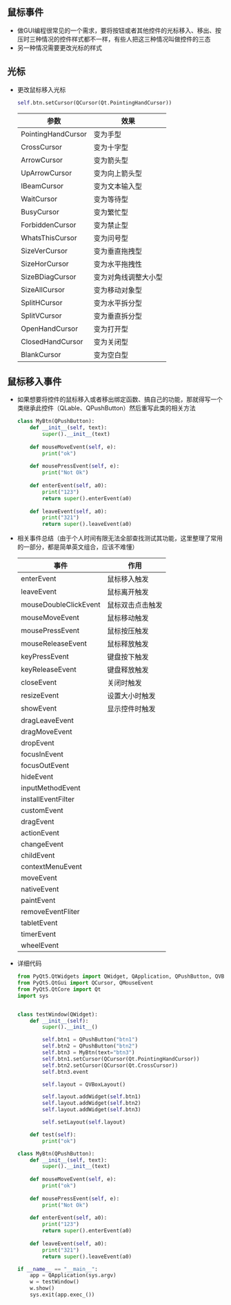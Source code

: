 ## 鼠标事件

- 做GUI编程很常见的一个需求，要将按钮或者其他控件的光标移入、移出、按压时三种情况的控件样式都不一样，有些人把这三种情况叫做控件的三态
- 另一种情况需要更改光标的样式

## 光标

- 更改鼠标移入光标

  ```python
  self.btn.setCursor(QCursor(Qt.PointingHandCursor))
  ```

  | 参数               | 效果                 |
  | ------------------ | -------------------- |
  | PointingHandCursor | 变为手型             |
  | CrossCursor        | 变为十字型           |
  | ArrowCursor        | 变为箭头型           |
  | UpArrowCursor      | 变为向上箭头型       |
  | IBeamCursor        | 变为文本输入型       |
  | WaitCursor         | 变为等待型           |
  | BusyCursor         | 变为繁忙型           |
  | ForbiddenCursor    | 变为禁止型           |
  | WhatsThisCursor    | 变为问号型           |
  | SizeVerCursor      | 变为垂直拖拽型       |
  | SizeHorCursor      | 变为水平拖拽性       |
  | SizeBDiagCursor    | 变为对角线调整大小型 |
  | SizeAllCursor      | 变为移动对象型       |
  | SplitHCursor       | 变为水平拆分型       |
  | SplitVCursor       | 变为垂直拆分型       |
  | OpenHandCursor     | 变为打开型           |
  | ClosedHandCursor   | 变为关闭型           |
  | BlankCursor        | 变为空白型           |

## 鼠标移入事件

- 如果想要将控件的鼠标移入或者移出绑定函数、搞自己的功能，那就得写一个类继承此控件（QLable、QPushButton）然后重写此类的相关方法

  ```python
  class MyBtn(QPushButton):
      def __init__(self, text):
          super().__init__(text)
      
      def mouseMoveEvent(self, e):
          print("ok")
      
      def mousePressEvent(self, e):
          print("Not Ok")
      
      def enterEvent(self, a0):
          print("123")
          return super().enterEvent(a0)
      
      def leaveEvent(self, a0):
          print("321")
          return super().leaveEvent(a0)
  ```

- 相关事件总结（由于个人时间有限无法全部查找测试其功能，这里整理了常用的一部分，都是简单英文组合，应该不难懂）

  | 事件                  | 作用             |
  | --------------------- | ---------------- |
  | enterEvent            | 鼠标移入触发     |
  | leaveEvent            | 鼠标离开触发     |
  | mouseDoubleClickEvent | 鼠标双击点击触发 |
  | mouseMoveEvent        | 鼠标移动触发     |
  | mousePressEvent       | 鼠标按压触发     |
  | mouseReleaseEvent     | 鼠标释放触发     |
  | keyPressEvent         | 键盘按下触发     |
  | keyReleaseEvent       | 键盘释放触发     |
  | closeEvent            | 关闭时触发       |
  | resizeEvent           | 设置大小时触发   |
  | showEvent             | 显示控件时触发   |
  | dragLeaveEvent        |                  |
  | dragMoveEvent         |                  |
  | dropEvent             |                  |
  | focusInEvent          |                  |
  | focusOutEvent         |                  |
  | hideEvent             |                  |
  | inputMethodEvent      |                  |
  | installEventFilter    |                  |
  | customEvent           |                  |
  | dragEvent             |                  |
  | actionEvent           |                  |
  | changeEvent           |                  |
  | childEvent            |                  |
  | contextMenuEvent      |                  |
  | moveEvent             |                  |
  | nativeEvent           |                  |
  | paintEvent            |                  |
  | removeEventFliter     |                  |
  | tabletEvent           |                  |
  | timerEvent            |                  |
  | wheelEvent            |                  |

  

- 详细代码

  ```python
  from PyQt5.QtWidgets import QWidget, QApplication, QPushButton, QVBoxLayout
  from PyQt5.QtGui import QCursor, QMouseEvent
  from PyQt5.QtCore import Qt
  import sys
  
  
  class testWindow(QWidget):
      def __init__(self):
          super().__init__()
  
          self.btn1 = QPushButton("btn1")
          self.btn2 = QPushButton("btn2")
          self.btn3 = MyBtn(text="btn3")
          self.btn1.setCursor(QCursor(Qt.PointingHandCursor))
          self.btn2.setCursor(QCursor(Qt.CrossCursor))
          self.btn3.event
  
          self.layout = QVBoxLayout()
  
          self.layout.addWidget(self.btn1)
          self.layout.addWidget(self.btn2)
          self.layout.addWidget(self.btn3)
  
          self.setLayout(self.layout)
  
      def test(self):
          print("ok")
  
  class MyBtn(QPushButton):
      def __init__(self, text):
          super().__init__(text)
      
      def mouseMoveEvent(self, e):
          print("ok")
      
      def mousePressEvent(self, e):
          print("Not Ok")
      
      def enterEvent(self, a0):
          print("123")
          return super().enterEvent(a0)
      
      def leaveEvent(self, a0):
          print("321")
          return super().leaveEvent(a0)
  
  if __name__ == "__main__":
      app = QApplication(sys.argv)
      w = testWindow()
      w.show()
      sys.exit(app.exec_())
  ```

  